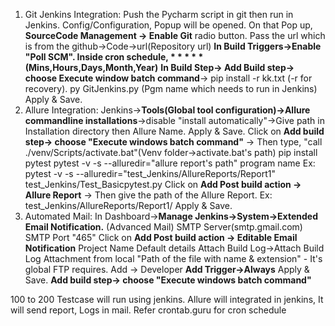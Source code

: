 1) Git Jenkins Integration:
    Push the Pycharm script in git then run in Jenkins.
    Config/Configuration, Popup will be opened. On that Pop up, **SourceCode Management -> Enable Git** radio button. 
    Pass the url which is from the github->Code->url(Repository url)
    **In Build Triggers->Enable "Poll SCM". Inside cron schedule, * * * * * (Mins,Hours,Days,Month,Year)**
    **In Build Step-> Add Build step-> choose Execute window batch command**-> pip install -r kk.txt (-r for recovery). 
    py GitJenkins.py (Pgm name which needs to run in Jenkins) 
    Apply & Save.
2) Allure Integration:
    Jenkins->**Tools(Global tool configuration)->Allure commandline installations**->disable "install automatically"->Give path in Installation directory then Allure Name. 
    Apply & Save.
    Click on **Add build step-> choose "Execute windows batch command"** -> Then type, "call ./venv/Scripts/activate.bat"(Venv folder->activate.bat's path) 
    pip install pytest pytest -v -s --alluredir="allure report's path" program name Ex: pytest -v -s --alluredir="test_Jenkins/AllureReports/Report1" test_Jenkins/Test_Basicpytest.py
    Click on **Add Post build action -> Allure Report** -> Then give the path of the Allure Report. Ex: test_Jenkins/AllureReports/Report1/ Apply & Save.
3) Automated Mail:
In Dashboard->**Manage Jenkins->System->Extended Email Notification.** (Advanced Mail) SMTP Server(smtp.gmail.com) SMTP Port "465"
Click on **Add Post build action -> Editable Email Notification** Project Name Default details Attach Build Log->Attach Build Log Attachment from local "Path of the file with name & extension" - It's global FTP requires. 
Add -> Developer **Add Trigger->Always**
Apply & Save.
**Add build step-> choose "Execute windows batch command"**

100 to 200 Testcase will run using jenkins.
Allure will integrated in jenkins, It will send report, Logs in mail.
Refer crontab.guru for cron schedule
